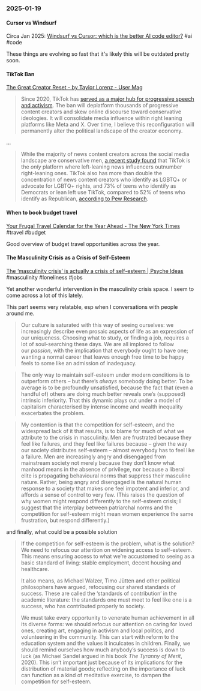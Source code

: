 ### 2025-01-19
#### Cursor vs Windsurf
Circa Jan 2025: [Windsurf vs Cursor: which is the better AI code editor?](https://www.builder.io/blog/windsurf-vs-cursor) #ai #code 

These things are evolving so fast that it's likely this will be outdated pretty soon.

#### TikTok Ban
[The Great Creator Reset - by Taylor Lorenz - User Mag](https://www.usermag.co/p/the-great-creator-reset)

> Since 2020, TikTok has [served as a major hub for progressive speech and activism](https://archive.ph/5IHAw#selection-1553.182-1561.161). The ban will deplatform thousands of progressive content creators and skew online discourse toward conservative ideologies. It will consolidate media influence within right leaning platforms like Meta and X. Over time, I believe this reconfiguration will permanently alter the political landscape of the creator economy.

…

> While the majority of news content creators across the social media landscape are conservative men, [a recent study found](https://www.usermag.co/p/the-majority-of-news-influencers) that TikTok is the _only_ platform where left-leaning news influencers outnumber right-leaning ones. TikTok also has more than double the concentration of news content creators who identify as LGBTQ+ or advocate for LGBTQ+ rights, and 73% of teens who identify as Democrats or lean left use TikTok, compared to 52% of teens who identify as Republican, [according to Pew Research](https://www.pewresearch.org/internet/2024/12/12/teens-social-media-and-technology-2024/?utm_source=chatgpt.com).

#### When to book budget travel
[Your Frugal Travel Calendar for the Year Ahead - The New York Times](https://www.nytimes.com/2025/01/13/travel/when-to-book-budget-travel.html) #travel #budget

Good overview of budget travel opportunities across the year. 

#### The Masculinity Crisis as a Crisis of Self-Esteem
[The ‘masculinity crisis’ is actually a crisis of self-esteem \| Psyche Ideas](https://psyche.co/ideas/the-masculinity-crisis-is-actually-a-crisis-of-self-esteem) #masculinity #loneliness #jobs 

Yet another wonderful intervention in the masculinity crisis space. I seem to come across a lot of this lately.

This part seems very relatable, esp when I conversations with people around me.

> Our culture is saturated with this way of seeing ourselves: we increasingly describe even prosaic aspects of life as an expression of our uniqueness. Choosing what to study, or finding a job, requires a lot of soul-searching these days. We are all implored to follow our _passion_, with the implication that everybody ought to have one; wanting a normal career that leaves enough free time to be happy feels to some like an admission of inadequacy.

> The only way to maintain self-esteem under modern conditions is to outperform others – but there’s _always_ somebody doing better. To be average is to be profoundly unsatisfied, because the fact that (even a handful of) others are doing much better reveals one’s (supposed) intrinsic inferiority. That this dynamic plays out under a model of capitalism characterised by intense income and wealth inequality exacerbates the problem.



> My contention is that the competition for self-esteem, and the widespread lack of it that results, is to blame for much of what we attribute to the crisis in masculinity. Men are frustrated because they feel like failures, and they feel like failures because – given the way our society distributes self-esteem – almost everybody has to feel like a failure. Men are increasingly angry and disengaged from mainstream society not merely because they don’t know what manhood means in the absence of privilege, nor because a liberal elite is propagating behavioural norms that suppress their masculine nature. Rather, being angry and disengaged is the natural human response to a society that makes one feel impotent and inferior, and affords a sense of control to very few. (This raises the question of why women might respond differently to the self-esteem crisis; I suggest that the interplay between patriarchal norms and the competition for self-esteem might mean women experience the same frustration, but respond differently.)

and finally, what could be a possible solution

> If the competition for self-esteem is the problem, what is the solution? We need to refocus our attention on widening access to self-esteem. This means ensuring access to what we’re accustomed to seeing as a basic standard of living: stable employment, decent housing and healthcare.
> 
> It also means, as Michael Walzer, Timo Jütten and other political philosophers have argued, refocusing our shared standards of success. These are called the ‘standards of contribution’ in the academic literature: the standards one must meet to feel like one is a success, who has contributed properly to society.
> 
> We must take every opportunity to venerate human achievement in all its diverse forms: we should refocus our attention on caring for loved ones, creating art, engaging in activism and local politics, and volunteering in the community. This can start with reform to the education system and the values it inculcates in children. Finally, we should remind ourselves how much anybody’s success is down to luck (as Michael Sandel argued in his book _The Tyranny of Merit_, 2020). This isn’t important just because of its implications for the distribution of material goods; reflecting on the importance of luck can function as a kind of meditative exercise, to dampen the competition for self-esteem.